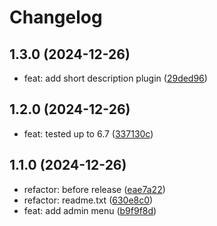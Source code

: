 # Changelog

## 1.3.0 (2024-12-26)

* feat: add short description plugin ([29ded96](https://github.com/yukyhendiawan/disable-widgets-block/commit/29ded96))

## 1.2.0 (2024-12-26)

* feat: tested up to 6.7 ([337130c](https://github.com/yukyhendiawan/disable-widgets-block/commit/337130c))

## 1.1.0 (2024-12-26)

* refactor: before release ([eae7a22](https://github.com/yukyhendiawan/disable-widgets-block/commit/eae7a22))
* refactor: readme.txt ([630e8c0](https://github.com/yukyhendiawan/disable-widgets-block/commit/630e8c0))
* feat: add admin menu ([b9f9f8d](https://github.com/yukyhendiawan/disable-widgets-block/commit/b9f9f8d))
